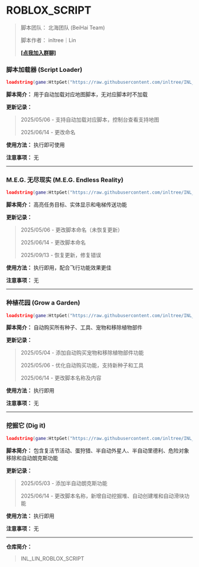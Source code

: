 # ROBLOX_SCRIPT

> 脚本团队： 北海团队 (BeiHai Team)
>
> 脚本作者： inltree｜Lin
>
> **[[点我加入群聊]](https://yhfx.jwznb.com/share?key=tpDd3u4d2GX8&ts=1744566290)**

### 脚本加载器 (Script Loader)

```lua
loadstring(game:HttpGet("https://raw.githubusercontent.com/inltree/INL_LIN_ROBLOX_SCRIPT/main/INL_SCRIPT_LOADER.lua"))()
```

**脚本简介：** 用于自动加载对应地图脚本，无对应脚本时不加载

**更新记录：**

> 2025/05/06 - 支持自动加载对应脚本，控制台查看支持地图
>
> 2025/06/14 - 更改命名

**使用方法：** 执行即可使用

**注意事项：** 无

---

### M.E.G. 无尽现实 (M.E.G. Endless Reality)

```lua
loadstring(game:HttpGet("https://raw.githubusercontent.com/inltree/INL_LIN_ROBLOX_SCRIPT/main/Game_Script/M.E.G._Endless_Reality.lua"))()
```

**脚本简介：** 高亮任务目标、实体显示和电梯传送功能

**更新记录：**

> 2025/05/06 - 更改脚本命名（未恢复更新）
>
> 2025/06/14 - 更改脚本命名
>
> 2025/09/13 - 恢复更新，修复错误

**使用方法：** 执行即用，配合飞行功能效果更佳

**注意事项：** 无

---

### 种植花园 (Grow a Garden)

```lua
loadstring(game:HttpGet("https://raw.githubusercontent.com/inltree/INL_LIN_ROBLOX_SCRIPT/main/Game_Script/Grow_a_Garden.lua"))()
```

**脚本简介：** 自动购买所有种子、工具、宠物和移除植物部件

**更新记录：**

> 2025/05/04 - 添加自动购买宠物和移除植物部件功能
>
>2025/05/06 - 优化自动购买功能，支持新种子和工具
>
>2025/06/14 - 更改脚本名称及内容

**使用方法：** 执行即用

**注意事项：** 无

---

### 挖掘它 (Dig it)

```lua
loadstring(game:HttpGet("https://raw.githubusercontent.com/inltree/INL_LIN_ROBLOX_SCRIPT/main/Game_Script/Dig_it.lua"))()
```

**脚本简介：** 包含复活节活动、蛋狩猎、半自动外星人、半自动里德利、危险对象移除和自动朗克斯功能

**更新记录：**

> 2025/05/03 - 添加半自动朗克斯功能
>
> 2025/06/14 - 更改脚本名称，新增自动挖掘堆、自动创建堆和自动滑块功能

**使用方法：** 执行即用

**注意事项：** 无

---

**仓库简介：**
> INL_LIN_ROBLOX_SCRIPT
